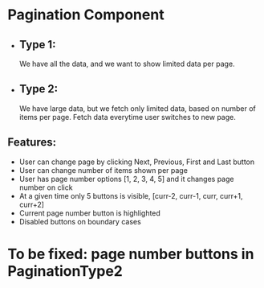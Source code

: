 # Pagination Component
- ## Type 1:
    We have all the data, and we want to show limited data per page.
- ## Type 2:
    We have large data, but we fetch only limited data, based on number of items per page.
    Fetch data everytime user switches to new page.

## Features:
- User can change page by clicking Next, Previous, First and Last button
- User can change number of items shown per page
- User has page number options [1, 2, 3, 4, 5] and it changes page number on click
- At a given time only 5 buttons is visible, [curr-2, curr-1, curr, curr+1, curr+2]
- Current page number button is highlighted
- Disabled buttons on boundary cases

# To be fixed: page number buttons in PaginationType2
